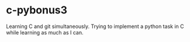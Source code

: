 # c-pybonus3
Learning C and git simultaneously.
Trying to implement a python task in C while learning as much as I can.
